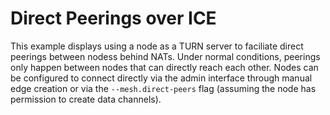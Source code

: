 # Direct Peerings over ICE

This example displays using a node as a TURN server to faciliate direct peerings between nodess behind NATs.
Under normal conditions, peerings only happen between nodes that can directly reach each other.
Nodes can be configured to connect directly via the admin interface through manual edge creation or via the `--mesh.direct-peers` flag (assuming the node has permission to create data channels).
